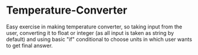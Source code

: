 # Temperature-Converter

Easy exercise in making temperature converter, so taking input from the user, converting it to float or integer (as all input is taken as string by default) 
and using basic "if" conditional to choose units in which user wants to get final answer. 
